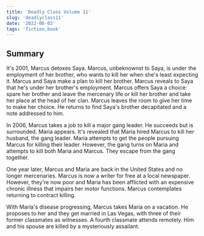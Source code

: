 ```yaml
---
title: 'Deadly Class Volume 11'
slug: 'deadlyclass11'
date: '2022-06-03'
tags: 'fiction,book'
---
```



## Summary

It's 2001, Marcus detoxes Saya.  Marcus, unbeknownst to Saya, is under the employment of her brother, who wants to kill her when she's least expecting it.  Marcus and Saya make a plan to kill her brother.  Marcus reveals to Saya that he's under her brother's employment.  Marcus offers Saya a choice: spare her brother and leave the mercenary life or kill her brother and take her place at the head of her clan.  Marcus leaves the room to give her time to make her choice.  He returns to find Saya's brother decapitated and a note addressed to him.

In 2006, Marcus takes a job to kill a major gang leader.  He succeeds but is surrounded. Maria appears.  It's revealed that Maria hired Marcus to kill her husband, the gang leader.  Maria attempts to get the people pursuing Marcus for killing their leader.  However, the gang turns on Maria and attempts to kill both Maria and Marcus.  They escape from the gang together.

One year later, Marcus and Maria are back in the United States and no longer mercenaries.  Marcus is now a writer for free at a local newspaper.  However, they're now poor and Maria has been afflicted with an expensive chronic illness that impairs her motor functions.  Marcus contemplates returning to contract killing.

With Maria's disease progressing, Marcus takes Maria on a vacation.  He proposes to her and they get married in Las Vegas, with three of their former classmates as witnesses.  A fourth classmate attends remotely.  Him and his spouse are killed by a mysteriously assailant.
